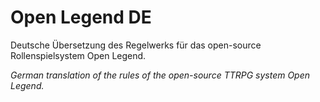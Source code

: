 # Open Legend DE
Deutsche Übersetzung des Regelwerks für das open-source Rollenspielsystem Open Legend.

*German translation of the rules of the open-source TTRPG system Open Legend.*